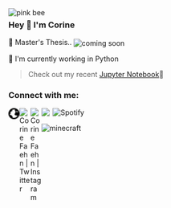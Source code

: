 <img align="left" alt="pink bee" width="400px" src="https://user-images.githubusercontent.com/82867617/116678947-398cdf00-a9aa-11eb-98a8-2c62efaecf04.png" />


### Hey 👋  I'm Corine

🔭 Master's Thesis.. 
<img align="center" alt="coming soon" width="50px" src="https://media.giphy.com/media/cebnL50gs0QJi53Yuj/giphy.gif" />

🐍 I'm currently working in Python
  
> Check out my recent [Jupyter Notebook](https://github.com/corinef/qPCR-analysis)🍓 
  
### Connect with me: 
[<img align="left" alt="corinealexis.wixsite.com/corinef" width="22px" src="https://raw.githubusercontent.com/iconic/open-iconic/master/svg/globe.svg" />][website]
[<img align="left" alt="Corine Faehn | Twitter" width="22px" src="https://cdn.jsdelivr.net/npm/simple-icons@v3/icons/twitter.svg" />][twitter]
[<img align="left" alt="Corine Faehn | Instagram" width="22px" src="https://cdn.jsdelivr.net/npm/simple-icons@v3/icons/instagram.svg" />][instagram]
[<img align="left" width="22px" src="https://cdn.jsdelivr.net/npm/simple-icons@v3/icons/linkedin.svg" />][linkedin]
 

![Spotify](https://novatorem-corinef.vercel.app/api/spotify)


<img align="cnter" alt="minecraft" width="400px" src="https://www.pngitem.com/pimgs/m/87-877092_minecraft-logo-hd-png-download.png" />




<!--
**corinef/corinef** is a ✨ _special_ ✨ repository because its `README.md` (this file) appears on your GitHub profile.

Here are some ideas to get you started:

- 🔭 I’m currently working on ...
- 🌱 I’m currently learning ...
- 👯 I’m looking to collaborate on ...
- 🤔 I’m looking for help with ...
- 💬 Ask me about ...
- 📫 How to reach me: ...
- 😄 Pronouns: ...
- ⚡ Fun fact: ...
-->

</details> 

[website]: https://corinealexis.wixsite.com/corinef
[twitter]: https://twitter.com/corinefaehn?lang=en
[instagram]: https://www.instagram.com/corinefaehn/
[linkedin]: https://www.linkedin.com/in/corinefaehn/
